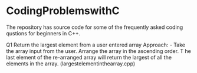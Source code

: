 # CodingProblemswithC
The repository has source code for some of the frequently asked coding qustions for beginners in C++.

Q1 Return the largest element from a user entered array 
              Approach: - Take the array input from the user. 
			       Arrange the array in the ascending order.
			  T    he last element of the re-arranged array will return the largest of all the elements in the array. 
                            (largestelementinthearray.cpp)
